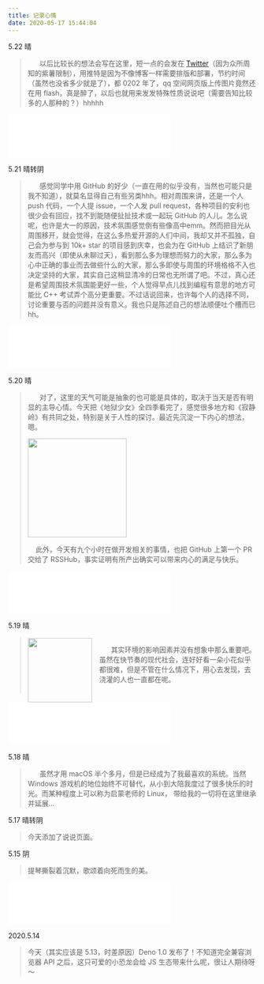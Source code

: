 ```yaml
---
title: 记录心情
date: 2020-05-17 15:44:04
---
```


5.22 晴

> &nbsp; &nbsp; &nbsp; 以后比较长的想法会写在这里，短一点的会发在 [Twitter](https://twitter.com/raptazure)（因为众所周知的紫薯限制），用推特是因为不像博客一样需要排版和部署，节约时间（虽然也没省多少就是了），都 0202 年了，qq 空间网页版上传图片竟然还在用 flash，真是醉了，以后也就用来发发特殊性质说说吧（需要告知比较多的人那种的？）hhhhh

<iframe frameborder="no" border="0" marginwidth="0" marginheight="0" width=330 height=86 src="//music.163.com/outchain/player?type=2&id=4064249&auto=0&height=66"></iframe>

5.21 晴转阴

> &nbsp; &nbsp; &nbsp; 感觉同学中用 GitHub 的好少（一直在用的似乎没有，当然也可能只是我不知道），就莫名显得自己有些另类hhh。相对周围来讲，还是一个人 push 代码，一个人提 issue，一个人发 pull request，各种项目的安利也很少会有回应，找不到能随便扯扯技术或一起玩 GitHub 的人儿。怎么说呢，也许是大一的原因，技术氛围感觉倒有些像高中emm。然而把目光从周围移开，就会觉得，在这么多热爱开源的人们中间，我却又并不孤独，自己会为参与到 10k+ star 的项目感到庆幸，也会为在 GitHub 上结识了新朋友而高兴（即使从未聊过天），看到那么多为理想而努力的大家，那么多为心中正确的事业而去做些什么的大家，那么多即使与周围的环境格格不入也决定坚持的大家，其实自己这稍显清冷的日常也无所谓了吧。不过，真心还是希望周围技术氛围能更好一些，个人觉得早点儿找到编程有意思的地方可能比 C++ 考试弄个高分更重要。不过话说回来，也许每个人的选择不同，讨论重要与否的问题并没有意义。我也只是陈述自己的想法顺便吐个槽而已hh。

<iframe frameborder="no" border="0" marginwidth="0" marginheight="0" width=330 height=86 src="//music.163.com/outchain/player?type=2&id=509106775&auto=0&height=66"></iframe>

5.20 晴

> &nbsp; &nbsp; &nbsp; 对了，这里的天气可能是抽象的也可能是具体的，取决于当天是否有明显的主导心情。今天把《地狱少女》全四季看完了，感觉很多地方和《寂静岭》有共同之处，特别是关于人性的探讨。最近先沉淀一下内心的想法，嗯。
> <div> 
>   <img src="https://pic.downk.cc/item/5ec541bbc2a9a83be546d867.png" style="height: 200px;">
>   <p>&nbsp; &nbsp; 此外，今天有九个小时在做开发相关的事情，也把 GitHub 上第一个 PR 交给了 RSSHub，事实证明有所产出确实可以带来内心的满足与快乐。</p>
> </div>

<iframe frameborder="no" border="0" marginwidth="0" marginheight="0" width=330 height=86 src="//music.163.com/outchain/player?type=2&id=590612&auto=0&height=66"></iframe>

5.19 晴

> <div> 
>   <img src="https://pic.downk.cc/item/5ec33c33c2a9a83be55e6fc3.jpg" style="height: 130px; float: left; margin: 2px 15px 0 0">
>   <p style="padding: 15px 0 20px 0">&nbsp; &nbsp; &nbsp; 其实环境的影响因素并没有想象中那么重要吧。虽然在快节奏的现代社会，连好好看一朵小花似乎都很难，但是不管在什么情况下，用心去发现，去浇灌的人也一直都在呢。</p>
> </div>

<iframe frameborder="no" border="0" marginwidth="0" marginheight="10" width=330 height=86 src="//music.163.com/outchain/player?type=2&id=1425849180&auto=0&height=66"></iframe>

5.18 晴

> &nbsp; &nbsp; &nbsp; 虽然才用 macOS 半个多月，但是已经成为了我最喜欢的系统。当然 Windows 游戏机的地位始终不可替代，从小到大陪我度过了很多快乐的时光。而某种程度上可以称为启蒙老师的 Linux， 带给我的一切将在这里继承并延展...

5.17 晴转阴

> 今天添加了说说页面。

5.15 阴

> 提琴撕裂着沉默，歌颂着向死而生的美。

<iframe frameborder="no" border="0" marginwidth="0" marginheight="0" width=330 height=86 src="//music.163.com/outchain/player?type=2&id=19182730&auto=0&height=66"></iframe>

2020.5.14

> 今天（其实应该是 5.13，时差原因）Deno 1.0 发布了！不知道完全兼容浏览器 API 之后，这只可爱的小恐龙会给 JS 生态带来什么呢，很让人期待呀～
